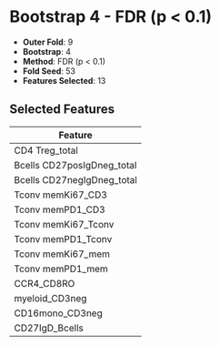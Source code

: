 # Bootstrap 4 - FDR (p < 0.1)

- **Outer Fold**: 9
- **Bootstrap**: 4
- **Method**: FDR (p < 0.1)
- **Fold Seed**: 53
- **Features Selected**: 13

## Selected Features

| Feature |
|---------|
| CD4 Treg_total |
| Bcells CD27posIgDneg_total |
| Bcells CD27negIgDneg_total |
| Tconv memKi67_CD3 |
| Tconv memPD1_CD3 |
| Tconv memKi67_Tconv |
| Tconv memPD1_Tconv |
| Tconv memKi67_mem |
| Tconv memPD1_mem |
| CCR4_CD8RO |
| myeloid_CD3neg |
| CD16mono_CD3neg |
| CD27IgD_Bcells |
